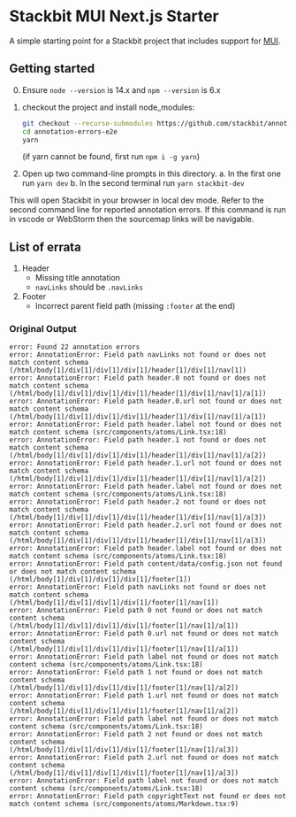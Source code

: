 # Stackbit MUI Next.js Starter

A simple starting point for a Stackbit project that includes support for [MUI](https://mui.com/).

## Getting started

0. Ensure `node --version` is 14.x and `npm --version` is 6.x

1. checkout the project and install node_modules:

   ```sh
   git checkout --recurse-submodules https://github.com/stackbit/annotation-errors-e2e.git
   cd annotation-errors-e2e
   yarn
   ```

   (if yarn cannot be found, first run `npm i -g yarn`)

2. Open up two command-line prompts in this directory.
   a. In the first one run `yarn dev`
   b. In the second terminal run `yarn stackbit-dev`

This will open Stackbit in your browser in local dev mode. Refer to the second
command line for reported annotation errors. If this command is run in vscode or WebStorm then the sourcemap links will be navigable.

## List of errata

1. Header
   - Missing title annotation
   - `navLinks` should be `.navLinks`
2. Footer
   - Incorrect parent field path (missing `:footer` at the end)

### Original Output

```
error: Found 22 annotation errors
error: AnnotationError: Field path navLinks not found or does not match content schema (/html/body[1]/div[1]/div[1]/div[1]/header[1]/div[1]/nav[1])
error: AnnotationError: Field path header.0 not found or does not match content schema (/html/body[1]/div[1]/div[1]/div[1]/header[1]/div[1]/nav[1]/a[1])
error: AnnotationError: Field path header.0.url not found or does not match content schema (/html/body[1]/div[1]/div[1]/div[1]/header[1]/div[1]/nav[1]/a[1])
error: AnnotationError: Field path header.label not found or does not match content schema (src/components/atoms/Link.tsx:18)
error: AnnotationError: Field path header.1 not found or does not match content schema (/html/body[1]/div[1]/div[1]/div[1]/header[1]/div[1]/nav[1]/a[2])
error: AnnotationError: Field path header.1.url not found or does not match content schema (/html/body[1]/div[1]/div[1]/div[1]/header[1]/div[1]/nav[1]/a[2])
error: AnnotationError: Field path header.label not found or does not match content schema (src/components/atoms/Link.tsx:18)
error: AnnotationError: Field path header.2 not found or does not match content schema (/html/body[1]/div[1]/div[1]/div[1]/header[1]/div[1]/nav[1]/a[3])
error: AnnotationError: Field path header.2.url not found or does not match content schema (/html/body[1]/div[1]/div[1]/div[1]/header[1]/div[1]/nav[1]/a[3])
error: AnnotationError: Field path header.label not found or does not match content schema (src/components/atoms/Link.tsx:18)
error: AnnotationError: Field path content/data/config.json not found or does not match content schema (/html/body[1]/div[1]/div[1]/div[1]/footer[1])
error: AnnotationError: Field path navLinks not found or does not match content schema (/html/body[1]/div[1]/div[1]/div[1]/footer[1]/nav[1])
error: AnnotationError: Field path 0 not found or does not match content schema (/html/body[1]/div[1]/div[1]/div[1]/footer[1]/nav[1]/a[1])
error: AnnotationError: Field path 0.url not found or does not match content schema (/html/body[1]/div[1]/div[1]/div[1]/footer[1]/nav[1]/a[1])
error: AnnotationError: Field path label not found or does not match content schema (src/components/atoms/Link.tsx:18)
error: AnnotationError: Field path 1 not found or does not match content schema (/html/body[1]/div[1]/div[1]/div[1]/footer[1]/nav[1]/a[2])
error: AnnotationError: Field path 1.url not found or does not match content schema (/html/body[1]/div[1]/div[1]/div[1]/footer[1]/nav[1]/a[2])
error: AnnotationError: Field path label not found or does not match content schema (src/components/atoms/Link.tsx:18)
error: AnnotationError: Field path 2 not found or does not match content schema (/html/body[1]/div[1]/div[1]/div[1]/footer[1]/nav[1]/a[3])
error: AnnotationError: Field path 2.url not found or does not match content schema (/html/body[1]/div[1]/div[1]/div[1]/footer[1]/nav[1]/a[3])
error: AnnotationError: Field path label not found or does not match content schema (src/components/atoms/Link.tsx:18)
error: AnnotationError: Field path copyrightText not found or does not match content schema (src/components/atoms/Markdown.tsx:9)
```

